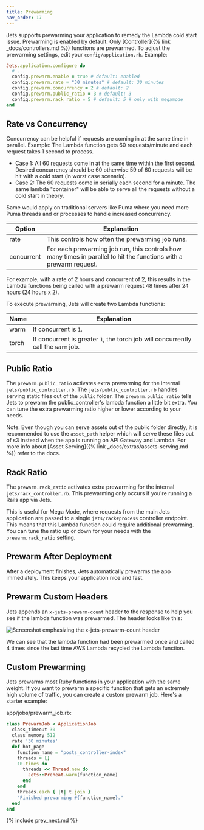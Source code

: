 ```yaml
---
title: Prewarming
nav_order: 17
---
```


Jets supports prewarming your application to remedy the Lambda cold start issue.  Prewarming is enabled by default.  Only [Controller]({% link _docs/controllers.md %}) functions are prewarmed. To adjust the prewarming settings, edit your `config/application.rb`. Example:

```ruby
Jets.application.configure do
  # ...
  config.prewarm.enable = true # default: enabled
  config.prewarm.rate = "30 minutes" # default: 30 minutes
  config.prewarm.concurrency = 2 # default: 2
  config.prewarm.public_ratio = 3 # default: 3
  config.prewarm.rack_ratio = 5 # default: 5 # only with megamode
end
```

## Rate vs Concurrency

Concurrency can be helpful if requests are coming in at the same time in parallel. Example: The Lambda function gets 60 requests/minute and each request takes 1 second to process.

* Case 1: All 60 requests come in at the same time within the first second. Desired concurrency should be 60 otherwise 59 of 60 requests will be hit with a cold start (in worst case scenario).
* Case 2: The 60 requests come in serially each second for a minute. The same lambda "container" will be able to serve all the requests without a cold start in theory.

Same would apply on traditional servers like Puma where you need more Puma threads and or processes to handle increased concurrency.

Option | Explanation
--- | ---
rate | This controls how often the prewarming job runs.
concurrent | For each prewarming job run, this controls how many times in parallel to hit the functions with a prewarm request.

For example, with a rate of 2 hours and concurrent of 2, this results in the Lambda functions being called with a prewarm request 48 times after 24 hours (24 hours x 2).

To execute prewarming, Jets will create two Lambda functions:

Name | Explanation
--- | ---
warm | If concurrent is `1`.
torch | If concurrent is greater `1`, the torch job will concurrently call the `warm` job.

## Public Ratio

The `prewarm.public_ratio` activates extra prewarming for the internal `jets/public_controller.rb`.  The `jets/public_controller.rb` handles serving static files out of the `public` folder. The `prewarm.public_ratio` tells Jets to prewarm the public_controller's lambda function a little bit extra. You can tune the extra prewarming ratio higher or lower according to your needs.

Note: Even though you can serve assets out of the public folder directly, it is recommended to use the `asset_path` helper which will serve these files out of s3 instead when the app is running on API Gateway and Lambda.  For more info about [Asset Serving]({% link _docs/extras/assets-serving.md %}) refer to the docs.

## Rack Ratio

The `prewarm.rack_ratio` activates extra prewarming for the internal `jets/rack_controller.rb`.  This prewarming only occurs if you're running a Rails app via Jets.

This is useful for Mega Mode, where requests from the main Jets application are passed to a single `jets/rack#process` controller endpoint. This means that this Lambda function could require additional prewarming. You can tune the ratio up or down for your needs with the `prewarm.rack_ratio` setting.

## Prewarm After Deployment

After a deployment finishes, Jets automatically prewarms the app immediately.  This keeps your application nice and fast.

## Prewarm Custom Headers

Jets appends an `x-jets-prewarm-count` header to the response to help you see if the lambda function was prewarmed. The header looks like this:

![Screenshot emphasizing the x-jets-prewarm-count header](/img/docs/prewarm-header.png)

We can see that the lambda function had been prewarmed once and called 4 times since the last time AWS Lambda recycled the Lambda function.

## Custom Prewarming

Jets prewarms most Ruby functions in your application with the same weight. If you want to prewarm a specific function that gets an extremely high volume of traffic, you can create a custom prewarm job.  Here's a starter example:

app/jobs/prewarm_job.rb:

```ruby
class PrewarmJob < ApplicationJob
  class_timeout 30
  class_memory 512
  rate '30 minutes'
  def hot_page
    function_name = "posts_controller-index"
    threads = []
    10.times do
      threads << Thread.new do
        Jets::Preheat.warm(function_name)
      end
    end
    threads.each { |t| t.join }
    "Finished prewarming #{function_name}."
  end
end
```

{% include prev_next.md %}
